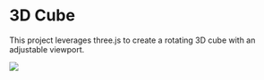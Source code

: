 # 3D Cube

This project leverages three.js to create a rotating 3D cube with an adjustable viewport.

![](https://github.com/shemming/3D-Cube/blob/main/assets/box-example.gif)
